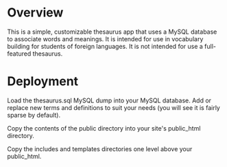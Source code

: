 # Overview

This is a simple, customizable thesaurus app that uses a MySQL database to associate words and meanings. It is intended for use in vocabulary building for students of foreign languages. It is not intended for use a full-featured thesaurus.

# Deployment

Load the thesaurus.sql MySQL dump into your MySQL database. Add or replace new terms and definitions to suit your needs (you will see it is fairly sparse by default).

Copy the contents of the public directory into your site's public_html directory.

Copy the includes and templates directories one level above your public_html.

